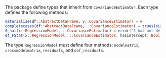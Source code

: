 
The package define types that inherit from `CovarianceEstimator`. Each type defines the following methods: 
```julia
materialize(df::AbstractDataFrame, v::CovarianceEstimator) = v
completecases(df::AbstractDataFrame, ::CovarianceEstimator) = trues(size(df, 1))
S_hat(x::RegressionModel, ::CovarianceEstimator) = error("S_hat not defined for this type")
df_FStat(x::RegressionModel, ::CovarianceEstimator, hasintercept::Bool) = dof_residual(x) - hasintercept
```

The type `RegressionModel` must define four methods: `modelmatrix`, `crossmodelmatrix`, `residuals`, and `dof_residuals`.




